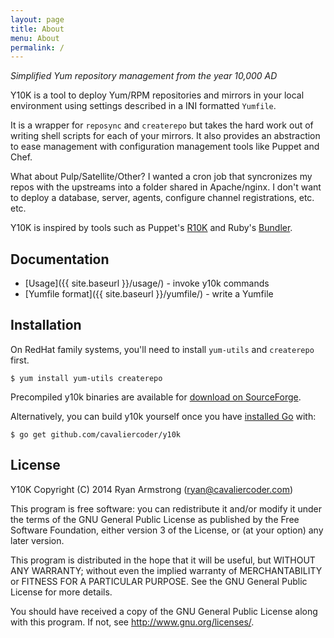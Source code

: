 ```yaml
---
layout: page
title: About
menu: About
permalink: /
---
```


*Simplified Yum repository management from the year 10,000 AD*

Y10K is a tool to deploy Yum/RPM repositories and mirrors in your local
environment using settings described in a INI formatted `Yumfile`.

It is a wrapper for `reposync` and `createrepo` but takes the hard work out of
writing shell scripts for each of your mirrors. It also provides an abstraction
to ease management with configuration management tools like Puppet and Chef.

What about Pulp/Satellite/Other? I wanted a cron job that syncronizes my repos
with the upstreams into a folder shared in Apache/nginx. I don't want to deploy
a database, server, agents, configure channel registrations, etc. etc.

Y10K is inspired by tools such as Puppet's [R10K](https://github.com/puppetlabs/r10k)
and Ruby's [Bundler](http://bundler.io/gemfile.html).

## Documentation

 * [Usage]({{ site.baseurl }}/usage/) - invoke y10k commands
 * [Yumfile format]({{ site.baseurl }}/yumfile/) - write a Yumfile

## Installation

On RedHat family systems, you'll need to install `yum-utils` and `createrepo`
first.

    $ yum install yum-utils createrepo


Precompiled y10k binaries are available for
[download on SourceForge](https://sourceforge.net/projects/y10k/files/latest/download).

Alternatively, you can build y10k yourself once you have
[installed Go](https://golang.org/doc/install) with:

    $ go get github.com/cavaliercoder/y10k


## License

Y10K Copyright (C) 2014 Ryan Armstrong (ryan@cavaliercoder.com)

This program is free software: you can redistribute it and/or modify it under
the terms of the GNU General Public License as published by the Free Software
Foundation, either version 3 of the License, or (at your option) any later
version.

This program is distributed in the hope that it will be useful, but WITHOUT ANY
WARRANTY; without even the implied warranty of MERCHANTABILITY or FITNESS FOR A
PARTICULAR PURPOSE. See the GNU General Public License for more details.

You should have received a copy of the GNU General Public License along with
this program. If not, see http://www.gnu.org/licenses/.
